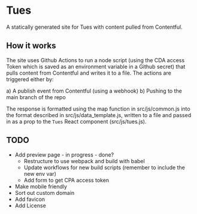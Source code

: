 # Tues

A statically generated site for Tues with content pulled from Contentful.

## How it works

The site uses Github Actions to run a node script (using the CDA access Token 
which is saved as an environment variable in a Github secret) that pulls 
content from Contentful and writes it to a file. The actions are triggered 
either by:

a) A publish event from Contentful (using a webhook)
b) Pushing to the main branch of the repo

The response is formatted using the map function in src/js/common.js into the
format described in src/js/data_template.js, written to a file and passed in as
a prop to the `Tues` React component (src/js/tues.js).

## TODO

* Add preview page - in progress - done?
    * Restructure to use webpack and build with babel
    * Update workflows for new build scripts (remember to include the new env var)
    * Add form to get CPA access token
* Make mobile friendly
* Sort out custom domain
* Add favicon
* Add License
